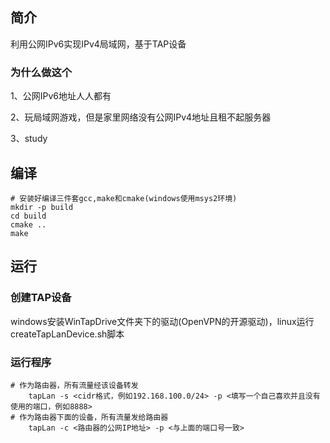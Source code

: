 ## 简介
利用公网IPv6实现IPv4局域网，基于TAP设备
### 为什么做这个
1、公网IPv6地址人人都有

2、玩局域网游戏，但是家里网络没有公网IPv4地址且租不起服务器

3、study

## 编译
    # 安装好编译三件套gcc,make和cmake(windows使用msys2环境)
    mkdir -p build
    cd build
    cmake ..
    make

## 运行
### 创建TAP设备
windows安装WinTapDrive文件夹下的驱动(OpenVPN的开源驱动)，linux运行createTapLanDevice.sh脚本

### 运行程序
    # 作为路由器，所有流量经该设备转发
        tapLan -s <cidr格式，例如192.168.100.0/24> -p <填写一个自己喜欢并且没有使用的端口，例如8888>
    # 作为路由器下面的设备，所有流量发给路由器
        tapLan -c <路由器的公网IP地址> -p <与上面的端口号一致>
